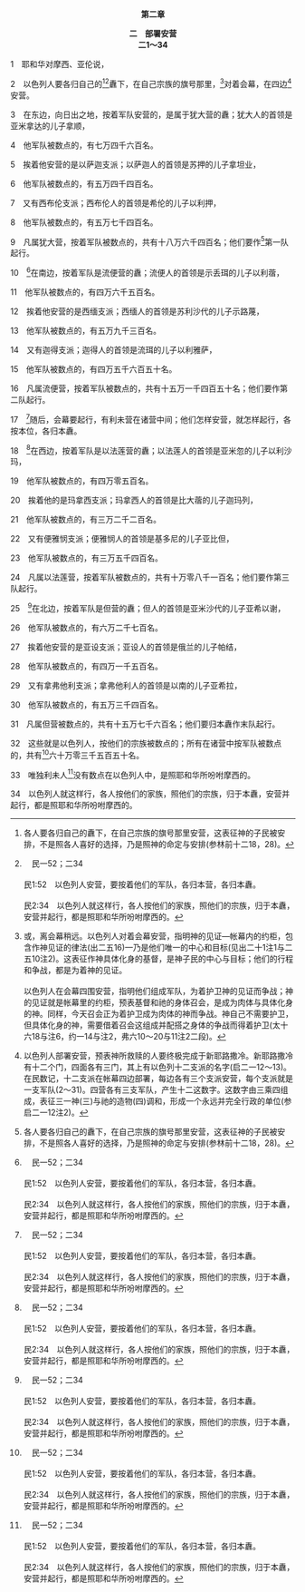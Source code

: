 <p style="text-align:center;font-weight:bold;">第二章</p>

<p style="text-align:center;font-weight:bold;">二　部署安营<br>二1～34</p>

1　耶和华对摩西、亚伦说，

2　以色列人要各归自己的[^1][^a]纛下，在自己宗族的旗号那里，[^2]对着会幕，在四边[^3]安营。

[^1]:各人要各归自己的纛下，在自己宗族的旗号那里安营，这表征神的子民被安排，不是照各人喜好的选择，乃是照神的命定与安排(参林前十二18，28)。

[^2]:或，离会幕稍远。以色列人对着会幕安营，指明神的见证—帐幕内的约柜，包含作神见证的律法(出二五16)—乃是他们唯一的中心和目标(见出二十1注1与二五10注2)。这表征作神具体化身的基督，是神子民的中心与目标；他们的行程和争战，都是为着神的见证。<br><br>以色列人在会幕四围安营，指明他们组成军队，为着护卫神的见证而争战；神的见证就是帐幕里的约柜，预表基督和祂的身体召会，是成为肉体与具体化身的神。同样，今天召会正为着护卫成为肉体的神而争战。神自己不需要护卫，但具体化身的神，需要借着召会这组成并配搭之身体的争战而得着护卫(太十六18与注6，约一14与注2，弗六10～20与11注2二段)。

[^3]:以色列人部署安营，预表神所救赎的人要终极完成于新耶路撒冷。新耶路撒冷有十二个门，四面各有三门，其上有以色列十二支派的名字(启二一12～13)。在民数记，十二支派在帐幕四边部署，每边各有三个支派安营，每个支派就是一支军队(2～31)。四营各有三支军队，产生十二这数字。这数字由三乘四组成，表征三一神(三)与祂的造物(四)调和，形成一个永远并完全行政的单位(参启二一12注2)。

[^a]:　民一52；二34<br><br>民1:52　以色列人安营，要按着他们的军队，各归本营，各归本纛。<br><br>民2:34　以色列人就这样行，各人按他们的家族，照他们的宗族，归于本纛，安营并起行，都是照耶和华所吩咐摩西的。

3　在东边，向日出之地，按着军队安营的，是属于犹大营的纛；犹大人的首领是亚米拿达的儿子拿顺，

4　他军队被数点的，有七万四千六百名。

5　挨着他安营的是以萨迦支派；以萨迦人的首领是苏押的儿子拿坦业，

6　他军队被数点的，有五万四千四百名。

7　又有西布伦支派；西布伦人的首领是希伦的儿子以利押，

8　他军队被数点的，有五万七千四百名。

9　凡属犹大营，按着军队被数点的，共有十八万六千四百名；他们要作[^1]第一队起行。

[^1]:四营的次序不是照出生，乃是照属灵的情形。流便是长子(创二九31～32)，却因犯淫乱，失去了长子名分(创四九3～4，代上五1～2)，在这里作第二队起行(16)。犹大是第四个出生(创二九31～35)，却作第一队起行，因为他在十二兄弟中是得胜的狮子(创四九8～9)，预表基督是得胜的战士，犹大支派中的狮子(启五5)，击败神仇敌的一位(来二14)。约瑟的儿子以法莲，因着约瑟(创四八8～20)而作第三队起行(24)。在诸营中间，但最后起行(31)，因为他是“蛇”(创四九17)，又首先背叛神的国，并设立第二个敬拜中心(王上十二26～30)。

10　[^a]在南边，按着军队是流便营的纛；流便人的首领是示丢珥的儿子以利蓿，

[^a]:　10～16：参民十18～20<br><br>民10:18　流便营的纛，按着军队往前行；统领军队的，是示丢珥的儿子以利蓿。<br><br>民10:19　统领西缅支派军队的，是苏利沙代的儿子示路蔑。<br><br>民10:20　统领迦得支派军队的，是丢珥的儿子以利雅萨。

11　他军队被数点的，有四万六千五百名。

12　挨着他安营的是西缅支派；西缅人的首领是苏利沙代的儿子示路蔑，

13　他军队被数点的，有五万九千三百名。

14　又有迦得支派；迦得人的首领是流珥的儿子以利雅萨，

15　他军队被数点的，有四万五千六百五十名。

16　凡属流便营，按着军队被数点的，共有十五万一千四百五十名；他们要作第二队起行。

17　[^a]随后，会幕要起行，有利未营在诸营中间；他们怎样安营，就怎样起行，各按本位，各归本纛。

[^a]:　参民十17；21<br><br>民10:17　帐幕拆卸，革顺的子孙和米拉利的子孙就抬着帐幕往前行。<br><br>民10:21　哥辖人抬着圣物往前行；他们到达以前，帐幕已经支搭好了。

18　[^a]在西边，按着军队是以法莲营的纛；以法莲人的首领是亚米忽的儿子以利沙玛，

[^a]:　18～24：参民十22～24<br><br>民10:22　以法莲营的纛，按着军队往前行；统领军队的，是亚米忽的儿子以利沙玛。<br><br>民10:23　统领玛拿西支派军队的，是比大蓿的儿子迦玛列。<br><br>民10:24　统领便雅悯支派军队的，是基多尼的儿子亚比但。

19　他军队被数点的，有四万零五百名。

20　挨着他的是玛拿西支派；玛拿西人的首领是比大蓿的儿子迦玛列，

21　他军队被数点的，有三万二千二百名。

22　又有便雅悯支派；便雅悯人的首领是基多尼的儿子亚比但，

23　他军队被数点的，有三万五千四百名。

24　凡属以法莲营，按着军队被数点的，共有十万零八千一百名；他们要作第三队起行。

25　[^a]在北边，按着军队是但营的纛；但人的首领是亚米沙代的儿子亚希以谢，

[^a]:　25～31：民十25～27<br><br>民10:25　但营的纛是诸营的后队，按着军队往前行；统领军队的，是亚米沙代的儿子亚希以谢。<br><br>民10:26　统领亚设支派军队的，是俄兰的儿子帕结。<br><br>民10:27　统领拿弗他利支派军队的，是以南的儿子亚希拉。

26　他军队被数点的，有六万二千七百名。

27　挨着他安营的是亚设支派；亚设人的首领是俄兰的儿子帕结，

28　他军队被数点的，有四万一千五百名。

29　又有拿弗他利支派；拿弗他利人的首领是以南的儿子亚希拉，

30　他军队被数点的，有五万三千四百名。

31　凡属但营被数点的，共有十五万七千六百名；他们要归本纛作末队起行。

32　这些就是以色列人，按他们的宗族被数点的；所有在诸营中按军队被数点的，共有[^a]六十万零三千五百五十名。

[^a]:　民一46<br><br>民1:46　所有被数点的，共有六十万零三千五百五十名。

33　唯独利未人[^a]没有数点在以色列人中，是照耶和华所吩咐摩西的。

[^a]:　民一47<br><br>民1:47　利未人却没有按宗族的支派数点在其中，

34　以色列人就这样行，各人按他们的家族，照他们的宗族，归于本纛，安营并起行，都是照耶和华所吩咐摩西的。
